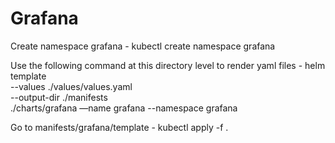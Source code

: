 # Grafana

Create namespace grafana -
kubectl create namespace grafana

Use the following command at this directory level to render yaml files -
helm template \
  --values ./values/values.yaml \
  --output-dir ./manifests \
    ./charts/grafana —name grafana --namespace grafana

Go to manifests/grafana/template - 
kubectl apply -f .